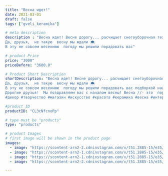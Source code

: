 ```yaml
---
title: "Весна идет!"
date: 2021-03-01
draft: false
tags: ["gveli_keramika"]

# meta description
description : "Весна идет! Весне дорогу... расчищает снегоуборочная техника😄
Да, друзья,  не такую  весну мы ждали 🌨 
В эту не совсем весеннюю  погоду мы решили порадовать вас"

# product Price
price: "3000"
priceBefore: "3600.0"

# Product Short Description
shortDescription: "Весна идет! Весне дорогу... расчищает снегоуборочная техника😄
Да, друзья,  не такую  весну мы ждали 🌨 
В эту не совсем весеннюю  погоду мы решили порадовать вас подборкой нашей керамики.
Дорогие друзья!  Мы поздравляем вас с началом весны! Весна //- это  пора обновления, начало новой жизни!  Пусть она подарит вам побольше солнечных  дней и радостных  впечатлений! 
#декор #творчество #магазин #искусство #красота #керамика #весна #интерьер #гвеликерамика"

#product ID
productID: "CL3cNfcnoPp"

# type must be "products"
type: "products"

# product Images
# first image will be shown in the product page
images:
  - image: "https://scontent-arn2-2.cdninstagram.com/v/t51.2885-15/e35/154988749_1275315492864845_1169753478333272257_n.jpg?se=7&tp=1&_nc_ht=scontent-arn2-2.cdninstagram.com&_nc_cat=105&_nc_ohc=Kut2gGod3BwAX8AdJMn&oh=fc4dbcd26d6bff9c3d66b7522344ad00&oe=606F0EA2&ig_cache_key=MjUxOTYwNjU4NTY4NzI1OTM5MA%3D%3D.2"
  - image: "https://scontent-arn2-1.cdninstagram.com/v/t51.2885-15/e35/154941115_480798766275189_889044458339322863_n.jpg?se=7&tp=1&_nc_ht=scontent-arn2-1.cdninstagram.com&_nc_cat=109&_nc_ohc=CiPSt-TwtKgAX_C4Ppf&oh=5de63b94b3bed98e6626a648fdf14f5a&oe=606ECA03&ig_cache_key=MjUxOTYwNjU4NTY3ODY0Mzk4NA%3D%3D.2"
  - image: "https://scontent-arn2-1.cdninstagram.com/v/t51.2885-15/e35/154868583_922722498531139_2908538951028561018_n.jpg?se=7&tp=1&_nc_ht=scontent-arn2-1.cdninstagram.com&_nc_cat=107&_nc_ohc=ggYN06-WJe4AX-cZquB&oh=476dfd819567e4687c5f9a1b4b158aad&oe=606F773B&ig_cache_key=MjUxOTYwNjU4NTc3OTUyMzg3Mg%3D%3D.2"
  - image: "https://scontent-arn2-2.cdninstagram.com/v/t51.2885-15/e35/154542015_116021310489041_3533553780858650675_n.jpg?se=7&tp=1&_nc_ht=scontent-arn2-2.cdninstagram.com&_nc_cat=105&_nc_ohc=RuGNz8PdPd8AX-s_QzB&oh=87c86df540d041b16b4fc98036676ca2&oe=606E8A40&ig_cache_key=MjUxOTYwNjU4NTY2MTkxNjIzMQ%3D%3D.2"

---
```

